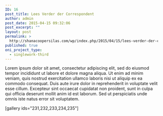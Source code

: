 ```yaml
---
ID: 16
post_title: Lees Verder der Correspondent
author: admin
post_date: 2015-04-15 09:32:06
post_excerpt: ""
layout: post
permalink: >
  http://shanacoopersilas.com/wp/index.php/2015/04/15/lees-verder-der-correspondent/
published: true
oni_project_type:
  - singlework-third
---
```

Lorem ipsum dolor sit amet, consectetur adipiscing elit, sed do eiusmod tempor incididunt ut labore et dolore magna aliqua. Ut enim ad minim veniam, quis nostrud exercitation ullamco laboris nisi ut aliquip ex ea commodo consequat. Duis aute irure dolor in reprehenderit in voluptate velit esse cillum. Excepteur sint occaecat cupidatat non proident, sunt in culpa qui officia deserunt mollit anim id est laborum. Sed ut perspiciatis unde omnis iste natus error sit voluptatem.

[gallery ids="231,232,233,234,235"]